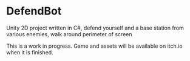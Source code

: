 # DefendBot
 Unity 2D project written in C#, defend yourself and a base station from various enemies, walk around perimeter of screen

This is a work in progress. Game and assets will be available on itch.io when it is finished.
